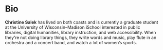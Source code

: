 # Bio

**Christine Salek** has lived on both coasts and is currently a graduate student at the University of Wisconsin–Madison iSchool interested in public libraries, digital humanities, library instruction, and web accessibility. When they're not doing library things, they write words and music, play flute in an orchestra and a concert band, and watch a lot of women’s sports.